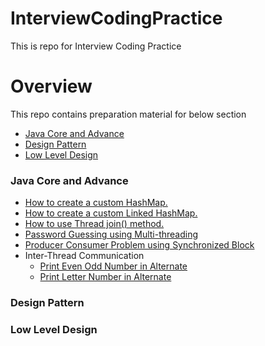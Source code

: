 # InterviewCodingPractice
This is repo for Interview Coding Practice

# Overview
This repo contains preparation material for below section
- [Java Core and Advance](#java-core-and-advance)
- [Design Pattern](#design-pattern)
- [Low Level Design](#low-level-design)

### Java Core and Advance
- [How to create a custom HashMap.](JavaCoreAndAdvance/src/main/java/com/interview/practice/javacoreandadvance/customeHashMap/CustomHashMap.java)
- [How to create a custom Linked HashMap.](JavaCoreAndAdvance/src/main/java/com/interview/practice/javacoreandadvance/customeLinkedHashMap/CustomLinkedHashMap.java)
- [How to use Thread join() method.](JavaCoreAndAdvance/src/main/java/com/interview/practice/javacoreandadvance/multiThreading/Factorial.java)
- [Password Guessing using Multi-threading](JavaCoreAndAdvance/src/main/java/com/interview/practice/javacoreandadvance/multiThreading/ThreadCreate.java)
- [Producer Consumer Problem using Synchronized Block](JavaCoreAndAdvance/src/main/java/com/interview/practice/javacoreandadvance/multiThreading/producerConsumerProblem)
- Inter-Thread Communication
  - [Print Even Odd Number in Alternate](JavaCoreAndAdvance/src/main/java/com/interview/practice/javacoreandadvance/multiThreading/EvenOdd.java)
  - [Print Letter Number in Alternate](JavaCoreAndAdvance/src/main/java/com/interview/practice/javacoreandadvance/multiThreading/LetterNumber.java)
### Design Pattern

### Low Level Design